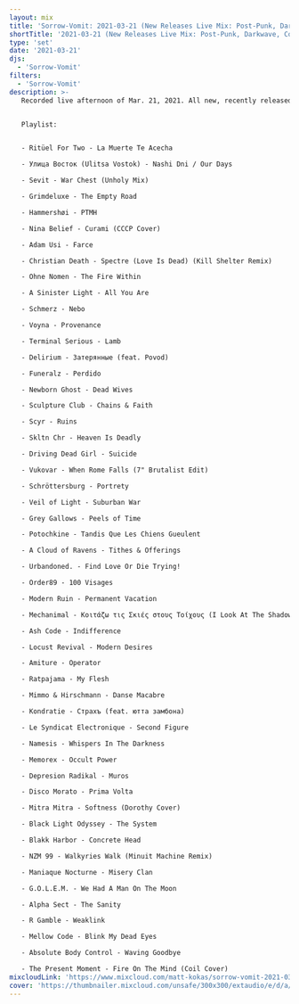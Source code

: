 ```yaml
---
layout: mix
title: 'Sorrow-Vomit: 2021-03-21 (New Releases Live Mix: Post-Punk, Darkwave, Cold, Synth, Goth, EBM...)'
shortTitle: '2021-03-21 (New Releases Live Mix: Post-Punk, Darkwave, Cold, Synth, Goth, EBM...)'
type: 'set'
date: '2021-03-21'
djs:
  - 'Sorrow-Vomit'
filters:
  - 'Sorrow-Vomit'
description: >-
   Recorded live afternoon of Mar. 21, 2021. All new, recently released tracks in the genres of Post-Punk, Darkwave, EBM, Coldwave, Minimal Synth, Gothic, Synthpop and related. Includes some new remixes and covers as well.


   Playlist:


   - Ritüel For Two - La Muerte Te Acecha

   - Улица Восток (Ulitsa Vostok) - Nashi Dni / Our Days

   - Sevit - War Chest (Unholy Mix)

   - Grimdeluxe - The Empty Road

   - Hammershøi - PTMH

   - Nina Belief - Curami (CCCP Cover)

   - Adam Usi - Farce

   - Christian Death - Spectre (Love Is Dead) (Kill Shelter Remix)

   - Ohne Nomen - The Fire Within

   - A Sinister Light - All You Are

   - Schmerz - Nebo

   - Voyna - Provenance

   - Terminal Serious - Lamb

   - Delirium - Затерянные (feat. Povod)

   - Funeralz - Perdido

   - Newborn Ghost - Dead Wives

   - Sculpture Club - Chains & Faith

   - Scyr - Ruins

   - Skltn Chr - Heaven Is Deadly

   - Driving Dead Girl - Suicide

   - Vukovar - When Rome Falls (7" Brutalist Edit)

   - Schröttersburg - Portrety

   - Veil of Light - Suburban War

   - Grey Gallows - Peels of Time

   - Potochkine - Tandis Que Les Chiens Gueulent

   - A Cloud of Ravens - Tithes & Offerings

   - Urbandoned. - Find Love Or Die Trying!

   - Order89 - 100 Visages

   - Modern Ruin - Permanent Vacation

   - Mechanimal - Κοιτάζω τις Σκιές στους Τοίχους (I Look At The Shadows On The Walls)

   - Ash Code - Indifference

   - Locust Revival - Modern Desires

   - Amiture - Operator

   - Ratpajama - My Flesh

   - Mimmo & Hirschmann - Danse Macabre

   - Kondratie - Страхъ (feat. ютта замбона)

   - Le Syndicat Electronique - Second Figure

   - Namesis - Whispers In The Darkness

   - Memorex - Occult Power

   - Depresion Radikal - Muros

   - Disco Morato - Prima Volta

   - Mitra Mitra - Softness (Dorothy Cover)

   - Black Light Odyssey - The System

   - Blakk Harbor - Concrete Head

   - NZM 99 - Walkyries Walk (Minuit Machine Remix)

   - Maniaque Nocturne - Misery Clan

   - G.O.L.E.M. - We Had A Man On The Moon

   - Alpha Sect - The Sanity

   - R Gamble - Weaklink

   - Mellow Code - Blink My Dead Eyes

   - Absolute Body Control - Waving Goodbye

   - The Present Moment - Fire On The Mind (Coil Cover)
mixcloudLink: 'https://www.mixcloud.com/matt-kokas/sorrow-vomit-2021-03-21-new-releases-live-mix-post-punk-darkwave-cold-synth-goth-ebm'
cover: 'https://thumbnailer.mixcloud.com/unsafe/300x300/extaudio/e/d/a/6/101d-36d8-4600-b72a-40c6610b2fa1'
---
```

